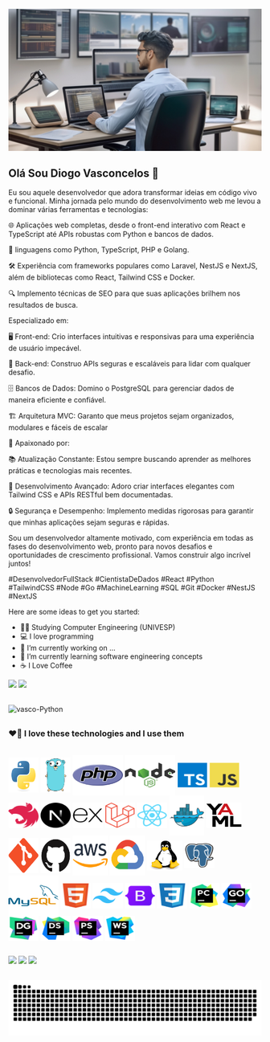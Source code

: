 ![eu](https://raw.githubusercontent.com/diogolang/diogolang/main/eu.jpg)

## Olá Sou Diogo Vasconcelos 👋

Eu sou aquele desenvolvedor que adora transformar ideias em código vivo e funcional. Minha jornada pelo mundo do desenvolvimento web me levou a dominar várias ferramentas e tecnologias:

🌐 Aplicações web completas, desde o front-end interativo com React e TypeScript até APIs robustas com Python e bancos de dados.

🚀 linguagens como Python, TypeScript, PHP e Golang.

🛠️ Experiência com frameworks populares como Laravel, NestJS e NextJS, além de bibliotecas como React, Tailwind CSS e Docker.

🔍 Implemento técnicas de SEO para que suas aplicações brilhem nos resultados de busca.

Especializado em:

🖥️ Front-end: Crio interfaces intuitivas e responsivas para uma experiência de usuário impecável.

📡 Back-end: Construo APIs seguras e escaláveis para lidar com qualquer desafio.

🗄️ Bancos de Dados: Domino o PostgreSQL para gerenciar dados de maneira eficiente e confiável.

🏗️ Arquitetura MVC: Garanto que meus projetos sejam organizados, modulares e fáceis de escalar

🌟 Apaixonado por:

📚 Atualização Constante: Estou sempre buscando aprender as melhores práticas e tecnologias mais recentes.

🎨 Desenvolvimento Avançado: Adoro criar interfaces elegantes com Tailwind CSS e APIs RESTful bem documentadas.

🔒 Segurança e Desempenho: Implemento medidas rigorosas para garantir que minhas aplicações sejam seguras e rápidas.

Sou um desenvolvedor altamente motivado, com experiência em todas as fases do desenvolvimento web, pronto para novos desafios e oportunidades de crescimento profissional. Vamos construir algo incrível juntos!

#DesenvolvedorFullStack #CientistaDeDados #React #Python #TailwindCSS #Node #Go #MachineLearning #SQL #Git #Docker #NestJS #NextJS

Here are some ideas to get you started:

- 👨‍🎓 Studying Computer Engineering (UNIVESP)
- 💻 I love programming
- 🔭 I’m currently working on ...
- 📕 I’m currently learning software engineering concepts
- ☕ I Love Coffee


<div style="display: inline_block">
    <img height=200  src="https://github-readme-stats.vercel.app/api/top-langs/?username=diogolang&layout=compact&theme=dracula&langs_count=10">
    <img height=200  src="https://github-readme-streak-stats.herokuapp.com/?user=diogolang&theme=dracula&hide_border=false">
</div>

 <!-- img height=200  src="https://github-readme-stats.vercel.app/api?username=diogolang&show_icons=true&theme=dracula" -->
   
##

<img align="center" alt="vasco-Python" src="https://repository-images.githubusercontent.com/521515652/d0a2676e-2a17-4ad1-8e2d-54dc08db0db7">

##
### ❤️‍🔥 I love these technologies and I use them 
<div style="display: inline_block">    
  <br>
<img align="center" alt="vasco-Python" height="70" width="60" src="https://raw.githubusercontent.com/devicons/devicon/master/icons/python/python-original.svg">
<img align="center" alt="vasco-Js" height="70" width="60" src="https://raw.githubusercontent.com/devicons/devicon/master/icons/go/go-original.svg">
<img align="center" alt="vasco-Csharp" height="80" width="100" src="https://raw.githubusercontent.com/devicons/devicon/master/icons/php/php-original.svg">
<img align="center" alt="vasco-Ts" height="80" width="100"src="https://raw.githubusercontent.com/devicons/devicon/master/icons/nodejs/nodejs-original-wordmark.svg">
<img align="center" alt="vasco-Ts" height="50" width="60"src="https://raw.githubusercontent.com/devicons/devicon/master/icons/typescript/typescript-plain.svg">
<img align="center" alt="vasco-Ts" height="50" width="60"src="https://raw.githubusercontent.com/devicons/devicon/master/icons/javascript/javascript-original.svg">
<img align="center" alt="vasco-React" height="50" width="60" src="https://raw.githubusercontent.com/devicons/devicon/master/icons/nestjs/nestjs-original.svg">
<img align="center" alt="nextjs-original" height="50" width="60" src="https://raw.githubusercontent.com/devicons/devicon/master/icons/nextjs/nextjs-original.svg">
<img align="center" alt="express-original" height="50" width="60" src="https://raw.githubusercontent.com/devicons/devicon/master/icons/express/express-original.svg">
<img align="center" alt="vasco-React" height="50" width="60" src="https://raw.githubusercontent.com/devicons/devicon/master/icons/laravel/laravel-original.svg">
<img align="center" alt="vasco-React" height="50" width="60" src="https://raw.githubusercontent.com/devicons/devicon/master/icons/react/react-original.svg">
<img align="center" alt="docker-original" height="80" width="70" src="https://raw.githubusercontent.com/devicons/devicon/master/icons/docker/docker-original.svg">
<img align="center" alt="yaml-original" height="50" width="70" src="https://raw.githubusercontent.com/devicons/devicon/master/icons/yaml/yaml-original.svg">
<img align="center" alt="vasco-React" height="70" width="60" src="https://raw.githubusercontent.com/devicons/devicon/master/icons/git/git-original.svg">
<img align="center" alt="vasco-React" height="70" width="60" src="https://raw.githubusercontent.com/devicons/devicon/master/icons/github/github-original.svg">
<img align="center" alt="amazonwebservices" height="80" width="70" src="https://raw.githubusercontent.com/devicons/devicon/master/icons/amazonwebservices/amazonwebservices-original-wordmark.svg">
<img align="center" alt="googlecloud" height="80" width="70" src="https://raw.githubusercontent.com/devicons/devicon/master/icons/googlecloud/googlecloud-original.svg">
<img align="center" alt="linux-original" height="60" width="70" src="https://raw.githubusercontent.com/devicons/devicon/master/icons/linux/linux-original.svg">
<img align="center" alt="postgresql-original" height="50" width="60" src="https://raw.githubusercontent.com/devicons/devicon/master/icons/postgresql/postgresql-original.svg">
<img align="center" alt="vasco-React" height="80" width="100" src="https://raw.githubusercontent.com/devicons/devicon/master/icons/mysql/mysql-original-wordmark.svg">
<img align="center" alt="vasco-HTML" height="50" width="60" src="https://raw.githubusercontent.com/devicons/devicon/master/icons/html5/html5-original.svg">
<img align="center" alt="vasco-CSS" height="50" width="60" src="https://raw.githubusercontent.com/devicons/devicon/master/icons/tailwindcss/tailwindcss-original.svg">
<img align="center" alt="bootstrap-original" height="50" width="60" src="https://raw.githubusercontent.com/devicons/devicon/master/icons/bootstrap/bootstrap-original.svg">
<img align="center" alt="vasco-CSS" height="50" width="60" src="https://raw.githubusercontent.com/devicons/devicon/master/icons/css3/css3-original.svg">
<img align="center" alt="pycharm-original" height="50" width="60" src="https://raw.githubusercontent.com/devicons/devicon/master/icons/pycharm/pycharm-original.svg">
<img align="center" alt="goland" height="50" width="60" src="https://raw.githubusercontent.com/devicons/devicon/master/icons/goland/goland-original.svg">
<img align="center" alt="datagrip" height="50" width="60" src="https://raw.githubusercontent.com/devicons/devicon/master/icons/datagrip/datagrip-original.svg">
<img align="center" alt="dataspell" height="50" width="60" src="https://raw.githubusercontent.com/devicons/devicon/master/icons/dataspell/dataspell-original.svg">
<img align="center" alt="phpstorm-original" height="50" width="60" src="https://raw.githubusercontent.com/devicons/devicon/master/icons/phpstorm/phpstorm-original.svg">
<img align="center" alt="webstorm" height="50" width="60" src="https://raw.githubusercontent.com/devicons/devicon/master/icons/webstorm/webstorm-original.svg">

</div>

##
 
<div> 
  
  <a href="https://www.linkedin.com/in/diogolang" target="_blank">
  <img src="https://img.shields.io/badge/-LinkedIn-%230077B5?style=for-the-badge&logo=linkedin&logoColor=white" target="_blank"></a> 
  <a href="#" target="_blank"><img src="https://img.shields.io/badge/-Instagram-%23E4405F?style=for-the-badge&logo=instagram&logoColor=white" target="_blank"></a>
 <a href="https://discord.gg/diogolang" target="_blank"><img src="https://img.shields.io/badge/Discord-7289DA?style=for-the-badge&logo=discord&logoColor=white" target="_blank"></a> 

</div>

##

<picture>
  <source media="(prefers-color-scheme: dark)" srcset="https://raw.githubusercontent.com/devsvasconcelos/devsvasconcelos/output/github-contribution-grid-snake-dark.svg">
  <img alt="github contribution grid snake animation" src="https://raw.githubusercontent.com/devsvasconcelos/devsvasconcelos/output/github-contribution-grid-snake.svg">
</picture>

